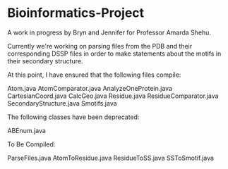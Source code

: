 Bioinformatics-Project
======================

A work in progress by Bryn and Jennifer for Professor Amarda Shehu.

Currently we're working on parsing files from the PDB and their corresponding DSSP files in order to make statements about the motifs in their secondary structure.

At this point, I have ensured that the following files compile:

Atom.java
AtomComparator.java
AnalyzeOneProtein.java
CartesianCoord.java
CalcGeo.java
Residue.java
ResidueComparator.java
SecondaryStructure.java
Smotifs.java

The following classes have been deprecated:

ABEnum.java

To Be Compiled:

ParseFiles.java
AtomToResidue.java
ResidueToSS.java
SSToSmotif.java